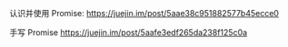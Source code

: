 认识并使用 Promise:
https://juejin.im/post/5aae38c951882577b45ecce0

手写 Promise
https://juejin.im/post/5aafe3edf265da238f125c0a